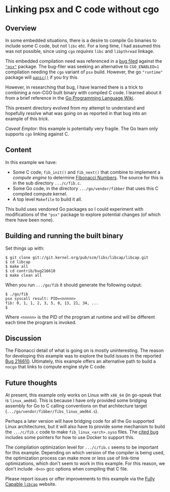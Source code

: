 # Linking psx and C code without cgo

## Overview

In some embedded situations, there is a desire to compile Go binaries
to include some C code, but not `libc` etc. For a long time, I had
assumed this was not possible, since using `cgo` *requires* `libc` and
`libpthread` linkage.

This embedded compilation need was referenced in a [bug
filed](https://bugzilla.kernel.org/show_bug.cgi?id=216610) against the
[`"psx"`](https://pkg.go.dev/kernel.org/pub/linux/libs/security/libcap/psx)
package. The bug-filer was seeking an alternative to `CGO_ENABLED=1`
compilation needing the `cgo` variant of `psx` build. However, the go
`"runtime"` package will
[`panic()`](https://cs.opensource.google/go/go/+/refs/tags/go1.19.2:src/runtime/os_linux.go;l=717-720)
if you try this.

However, in researching that bug, I have learned there is a trick to
combining a non-CGO built binary with compiled C code. I learned about
it from a brief reference in the [Go Programming Language
Wiki](https://zchee.github.io/golang-wiki/GcToolchainTricks/).

This present directory evolved from my attempt to understand and
hopefully resolve what was going on as reported in that bug into an
example of this _trick_.

*Caveat Emptor*: this example is potentially very fragile. The Go team
only supports `cgo` linking against C.

## Content

In this example we have:
- Some C code, `fib_init()` and `fib_next()` that combine to implement
a _compute engine_ to determine [Fibonacci
Numbers](https://en.wikipedia.org/wiki/Fibonacci_number). The source
for this is in the sub directory `.../c/fib.c`.
- Some Go code, in the directory `.../go/vendor/fibber` that uses this
C compiled compute kernel.
- A top level `Makefile` to build it all.

This build uses vendored Go packages so I could experiment with
modifications of the `"psx"` package to explore potential changes (of
which there have been none).

## Building and running the built binary

Set things up with:
```
$ git clone git://git.kernel.org/pub/scm/libs/libcap/libcap.git
$ cd libcap
$ make all
$ cd contrib/bug216610
$ make clean all
```
When you run `.../go/fib` it should generate the following output:
```
$ ./go/fib
psx syscall result: PID=<nnnnn>
fib: 0, 1, 1, 2, 3, 5, 8, 13, 21, 34, ...
$
```
Where `<nnnnn>` is the PID of the program at runtime and will be
different each time the program is invoked.

## Discussion

The Fibonacci detail of what is going on is mostly uninteresting. The
reason for developing this example was to explore the build issues in
the reported [Bug
216610](https://bugzilla.kernel.org/show_bug.cgi?id=216610). Ultimately,
this example offers an alternative path to build a `nocgo` that links
to compute engine style C code.

## Future thoughts

At present, this example only works on Linux with `x86_64` (in
go-speak that is `linux_amd64`). This is because I have only provided
some bridging assembly for Go to C calling conventions on that
architecture target (`.../go/vendor/fibber/fibs_linux_amd64.s`).

Perhaps a later version will have bridging code for all the Go
supported Linux architectures, but it will also have to provide some
mechanism to build the `.../c/fib.c` code to make
`fib_linux_<arch>.syso` files. The [cited
bug](https://bugzilla.kernel.org/show_bug.cgi?id=216610) includes some
pointers for how to use Docker to support this.

The compilation optimization level for `.../c/fib.c` seems to be
important for this example. Depending on which version of the compiler
is being used, the optimization process can make more or less use of
link-time optimizations, which don't seem to work in this example. For
this reason, we don't include `-O<n>` gcc options when compiling that
C file.

Please report issues or offer improvements to this example via the
[Fully Capable `libcap`](https://sites.google.com/site/fullycapable/)
website.
